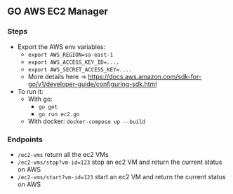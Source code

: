 ## GO AWS EC2 Manager

### Steps

- Export the AWS env variables: 
  - `export AWS_REGION=sa-east-1`
  - `export AWS_ACCESS_KEY_ID=....`
  - `export AWS_SECRET_ACCESS_KEY=....`
  - More details here -> <https://docs.aws.amazon.com/sdk-for-go/v1/developer-guide/configuring-sdk.html>
- To run it: 
  - With go: 
    - `go get`
    - `go run ec2.go`
  - With docker: `docker-compose up --build`

### Endpoints

- `/ec2-vms` return all the ec2 VMs
- `/ec2-vms/stop?vm-id=123` stop an ec2 VM and return the current status on AWS
- `/ec2-vms/start?vm-id=123` start an ec2 VM and return the current status on AWS

